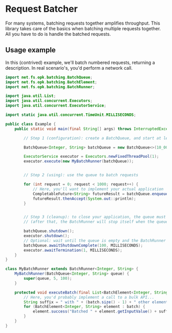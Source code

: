 # Request Batcher

For many systems, batching requests together amplifies throughput. This library takes care of the basics when batching multiple requests together. All you have to do is handle the batched requests.


## Usage example

In this (contrived) example, we'll batch numbered requests, returning a description. In real scenario's, you'd perform a network call.

````java
import net.fs.opk.batching.BatchQueue;
import net.fs.opk.batching.BatchElement;
import net.fs.opk.batching.BatchRunner;

import java.util.List;
import java.util.concurrent.Executors;
import java.util.concurrent.ExecutorService;

import static java.util.concurrent.TimeUnit.MILLISECONDS;

public class Example {
    public static void main(final String[] args) throws InterruptedException {

        // Step 1 (configuration): create a BatchQueue, and start at least one BatchRunner to consume it

        BatchQueue<Integer, String> batchQueue = new BatchQueue<>(10_000, 1, MILLISECONDS);

        ExecutorService executor = Executors.newFixedThreadPool(1);
        executor.execute(new MyBatchRunner(batchQueue));


        // Step 2 (using): use the queue to batch requests

        for (int request = 0; request < 1000; request++) {
            // Here, you'll want to implement your actual application
            CompletableFuture<String> futureResult = batchQueue.enqueue(request);
            futureResult.thenAccept(System.out::println);
        }


        // Step 3 (cleanup): to close your application, the queue must be shutdown
        // (after that, the BatchRunner will stop itself when the queue is empty)

        batchQueue.shutdown();
        executor.shutdown();
        // Optional: wait until the queue is empty and the BatchRunner has terminated.
        batchQueue.awaitShutdownComplete(100, MILLISECONDS);
        executor.awaitTermination(1, MILLISECONDS);
    }
}

class MyBatchRunner extends BatchRunner<Integer, String> {
    MyBatchRunner(BatchQueue<Integer, String> queue) {
        super(queue, 5, 100);
    }

    protected void executeBatch(final List<BatchElement<Integer, String>> batch) {
        // Here, you'd probably implement a call to a bulk API...
        String suffix = " with " + (batch.size() - 1) + " other elements";
        for (BatchElement<Integer, String> element : batch) {
            element.success("Batched " + element.getInputValue() + suffix);
        }
    }
}
````

